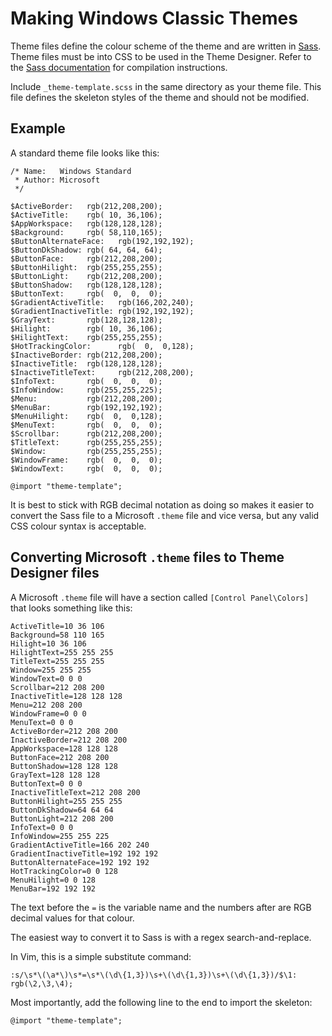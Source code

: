 Making Windows Classic Themes
=============================

Theme files define the colour scheme of the theme and are written in
[Sass][]. Theme files must be into CSS to be used
in the Theme Designer. Refer to the [Sass documentation][sass-using]
for compilation instructions.

[sass]:     http://sass-lang.com/
[sass-using]: http://sass-lang.com/documentation/file.SASS_REFERENCE.html#using_sass

Include `_theme-template.scss` in the same directory as your theme file.
This file defines the skeleton styles of the theme and should not be
modified.

## Example

A standard theme file looks like this:

    /* Name:   Windows Standard
     * Author: Microsoft
     */

    $ActiveBorder:   rgb(212,208,200);
    $ActiveTitle:    rgb( 10, 36,106);
    $AppWorkspace:   rgb(128,128,128);
    $Background:     rgb( 58,110,165);
    $ButtonAlternateFace:   rgb(192,192,192);
    $ButtonDkShadow: rgb( 64, 64, 64);
    $ButtonFace:     rgb(212,208,200);
    $ButtonHilight:  rgb(255,255,255);
    $ButtonLight:    rgb(212,208,200);
    $ButtonShadow:   rgb(128,128,128);
    $ButtonText:     rgb(  0,  0,  0);
    $GradientActiveTitle:   rgb(166,202,240);
    $GradientInactiveTitle: rgb(192,192,192);
    $GrayText:       rgb(128,128,128);
    $Hilight:        rgb( 10, 36,106);
    $HilightText:    rgb(255,255,255);
    $HotTrackingColor:      rgb(  0,  0,128);
    $InactiveBorder: rgb(212,208,200);
    $InactiveTitle:  rgb(128,128,128);
    $InactiveTitleText:     rgb(212,208,200);
    $InfoText:       rgb(  0,  0,  0);
    $InfoWindow:     rgb(255,255,225);
    $Menu:           rgb(212,208,200);
    $MenuBar:        rgb(192,192,192);
    $MenuHilight:    rgb(  0,  0,128);
    $MenuText:       rgb(  0,  0,  0);
    $Scrollbar:      rgb(212,208,200);
    $TitleText:      rgb(255,255,255);
    $Window:         rgb(255,255,255);
    $WindowFrame:    rgb(  0,  0,  0);
    $WindowText:     rgb(  0,  0,  0);

    @import "theme-template";


It is best to stick with RGB decimal notation as doing so makes it easier
to convert the Sass file to a Microsoft `.theme` file and vice versa,
but any valid CSS colour syntax is acceptable.


## Converting Microsoft `.theme` files to Theme Designer files

A Microsoft `.theme` file will have a section called `[Control Panel\Colors]`
that looks something like this:

    ActiveTitle=10 36 106
    Background=58 110 165
    Hilight=10 36 106
    HilightText=255 255 255
    TitleText=255 255 255
    Window=255 255 255
    WindowText=0 0 0
    Scrollbar=212 208 200
    InactiveTitle=128 128 128
    Menu=212 208 200
    WindowFrame=0 0 0
    MenuText=0 0 0
    ActiveBorder=212 208 200
    InactiveBorder=212 208 200
    AppWorkspace=128 128 128
    ButtonFace=212 208 200
    ButtonShadow=128 128 128
    GrayText=128 128 128
    ButtonText=0 0 0
    InactiveTitleText=212 208 200
    ButtonHilight=255 255 255
    ButtonDkShadow=64 64 64
    ButtonLight=212 208 200
    InfoText=0 0 0
    InfoWindow=255 255 225
    GradientActiveTitle=166 202 240
    GradientInactiveTitle=192 192 192
    ButtonAlternateFace=192 192 192
    HotTrackingColor=0 0 128
    MenuHilight=0 0 128
    MenuBar=192 192 192

The text before the `=` is the variable name and the numbers after are
RGB decimal values for that colour.

The easiest way to convert it to Sass is with a regex search-and-replace.

In Vim, this is a simple substitute command:

    :s/\s*\(\a*\)\s*=\s*\(\d\{1,3})\s+\(\d\{1,3})\s+\(\d\{1,3})/$\1: rgb(\2,\3,\4);

Most importantly, add the following line to the end to import the skeleton:

    @import "theme-template";
